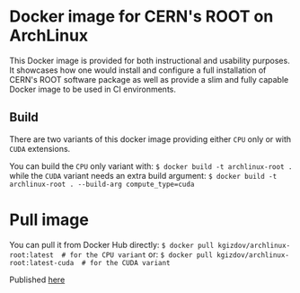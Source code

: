 # Docker image for CERN's ROOT on ArchLinux

This Docker image is provided for both instructional and usability
purposes. It showcases how one would install and configure a full
installation of CERN's ROOT software package as well as provide
a slim and fully capable Docker image to be used in CI environments.

## Build
There are two variants of this docker image providing either `CPU`
only or with `CUDA` extensions.

You can build the `CPU` only variant with:
`$ docker build -t archlinux-root .`
while the `CUDA` variant needs an extra build argument:
`$ docker build -t archlinux-root . --build-arg compute_type=cuda`

# Pull image
You can pull it from Docker Hub directly:
`$ docker pull kgizdov/archlinux-root:latest  # for the CPU variant`
or:
`$ docker pull kgizdov/archlinux-root:latest-cuda  # for the CUDA variant`

Published [here](https://hub.docker.com/r/kgizdov/archlinux-root)
